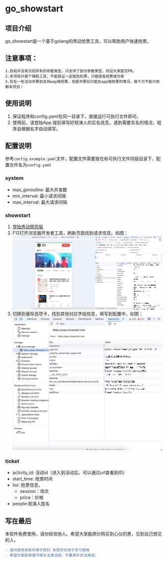 # go_showstart
## 项目介绍
go_showstart是一个基于golang的秀动抢票工具，可以帮助用户快速抢票。

## 注意事项：
    1.目前并没有识别所有的参数类型，只支持了部分参数类型，欢迎大家提交PR。
    2.本项目只是个辅助工具，不能保证一定能抢到票，只是提高抢票成功率
    3.存在一些活动开票前支持wap端抢票，但是开票后只能在app端抢票的情况，故千万不能只依赖本项目！

## 使用说明
1. 保证程序和config.yaml在同一目录下，直接运行可执行文件即可。
2. 使用前，请登陆App 提前填写好观演人的实名信息，遇到需要实名的情况，程序会根据名字自动填写。


## 配置说明
参考`config.example.yaml`文件，配置文件需要放在和可执行文件同级目录下，配置文件名为`config.yaml`

### system
- max_goroutine: 最大并发数
- min_interval: 最小请求间隔
- max_interval: 最大请求间隔

### showstart
1. [登陆秀动网页版](https://wap.showstart.com)
2. F12打开浏览器开发者工具，刷新页面找到请求信息。如图：
![img.png](img.png)
3. 切换到缓存选项卡，找到其他对应字段信息，填写到配置中，如图：
![img_1.png](img_1.png)


### ticket
- activity_id: 活动id（进入到活动后，可以通过url查看到ID）
- start_time: 抢票时间
- list: 抢票信息，
  - session：场次
  - price：价格
- people:观演人姓名



## 写在最后
本软件免费使用，请勿轻信他人。希望大家能原价购买到心仪的票，见到自己想见的人。

```diff
- 请勿使用本软件用于获利 本软件仅用于学习使用
- 希望大家能够遵守相关法律法规，不要用于非法用途。
```